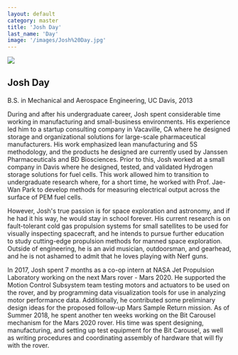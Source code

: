 ```yaml
---
layout: default
category: master
title: 'Josh Day'
last_name: 'Day'
image: '/images/Josh%20Day.jpg'
---
```


<img src="{{ page.image }}">

<h2 class="team-title">Josh Day</h2>
<h4 class="team-position"></h4>
<p>B.S. in Mechanical and Aerospace Engineering, UC Davis, 2013</p>
<p>During and after his undergraduate career, Josh spent considerable time working in manufacturing and small-business environments. His experience led him to a startup consulting company in Vacaville, CA where he designed storage and organizational solutions for large-scale pharmaceutical manufacturers. His work emphasized lean manufacturing and 5S methodology, and the products he designed are currently used by Janssen Pharmaceuticals and BD Biosciences. Prior to this, Josh worked at a small company in Davis where he designed, tested, and validated Hydrogen storage solutions for fuel cells. This work allowed him to transition to undergraduate research where, for a short time, he worked with Prof. Jae-Wan Park to develop methods for measuring electrical output across the surface of PEM fuel cells.</p>

<p>However, Josh's true passion is for space exploration and astronomy, and if he had it his way, he would stay in school forever. His current research is on fault-tolerant cold gas propulsion systems for small satellites to be used for visually inspecting spacecraft, and he intends to pursue further education to study cutting-edge propulsion methods for manned space exploration. Outside of engineering, he is an avid musician, outdoorsman, and gearhead, and he is not ashamed to admit that he loves playing with Nerf guns.</p>

<p>In 2017, Josh spent 7 months as a co-op intern at NASA Jet Propulsion Laboratory working on the next Mars rover - Mars 2020. He supported the Motion Control Subsystem team testing motors and actuators to be used on the rover, and by programming data visualization tools for use in analyzing motor performance data. Additionally, he contributed some preliminary design ideas for the proposed follow-up Mars Sample Return mission. As of Summer 2018, he spent another ten weeks working on the Bit Carousel mechanism for the Mars 2020 rover. His time was spent designing, manufacturing, and setting up test equipment for the Bit Carousel, as well as writing procedures and coordinating assembly of hardware that will fly with the rover.<u class="team-member-other-info"></u>
